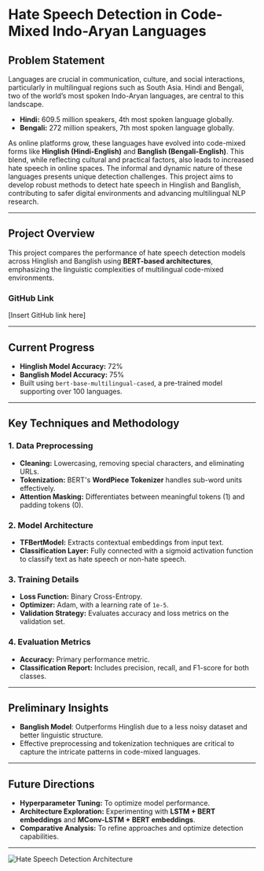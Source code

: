 # **Hate Speech Detection in Code-Mixed Indo-Aryan Languages**

## **Problem Statement**  
Languages are crucial in communication, culture, and social interactions, particularly in multilingual regions such as South Asia. Hindi and Bengali, two of the world’s most spoken Indo-Aryan languages, are central to this landscape.  
- **Hindi:** 609.5 million speakers, 4th most spoken language globally.  
- **Bengali:** 272 million speakers, 7th most spoken language globally.  

As online platforms grow, these languages have evolved into code-mixed forms like **Hinglish (Hindi-English)** and **Banglish (Bengali-English)**. This blend, while reflecting cultural and practical factors, also leads to increased hate speech in online spaces. The informal and dynamic nature of these languages presents unique detection challenges. This project aims to develop robust methods to detect hate speech in Hinglish and Banglish, contributing to safer digital environments and advancing multilingual NLP research.

---

## **Project Overview**  
This project compares the performance of hate speech detection models across Hinglish and Banglish using **BERT-based architectures**, emphasizing the linguistic complexities of multilingual code-mixed environments.  

### **GitHub Link**  
[Insert GitHub link here]

---

## **Current Progress**  
- **Hinglish Model Accuracy:** 72%  
- **Banglish Model Accuracy:** 75%  
- Built using `bert-base-multilingual-cased`, a pre-trained model supporting over 100 languages.

---

## **Key Techniques and Methodology**  

### **1. Data Preprocessing**  
- **Cleaning:** Lowercasing, removing special characters, and eliminating URLs.  
- **Tokenization:** BERT's **WordPiece Tokenizer** handles sub-word units effectively.  
- **Attention Masking:** Differentiates between meaningful tokens (1) and padding tokens (0).  

### **2. Model Architecture**  
- **TFBertModel:** Extracts contextual embeddings from input text.  
- **Classification Layer:** Fully connected with a sigmoid activation function to classify text as hate speech or non-hate speech.  

### **3. Training Details**  
- **Loss Function:** Binary Cross-Entropy.  
- **Optimizer:** Adam, with a learning rate of `1e-5`.  
- **Validation Strategy:** Evaluates accuracy and loss metrics on the validation set.  

### **4. Evaluation Metrics**  
- **Accuracy:** Primary performance metric.  
- **Classification Report:** Includes precision, recall, and F1-score for both classes.  

---

## **Preliminary Insights**  
- **Banglish Model**: Outperforms Hinglish due to a less noisy dataset and better linguistic structure.  
- Effective preprocessing and tokenization techniques are critical to capture the intricate patterns in code-mixed languages.

---

## **Future Directions**  
- **Hyperparameter Tuning:** To optimize model performance.  
- **Architecture Exploration:** Experimenting with **LSTM + BERT embeddings** and **MConv-LSTM + BERT embeddings**.  
- **Comparative Analysis:** To refine approaches and optimize detection capabilities.  

---

![Hate Speech Detection Architecture](https://github.com/user-attachments/assets/a2291768-c3c8-44ff-9f0f-6edad8464038)
